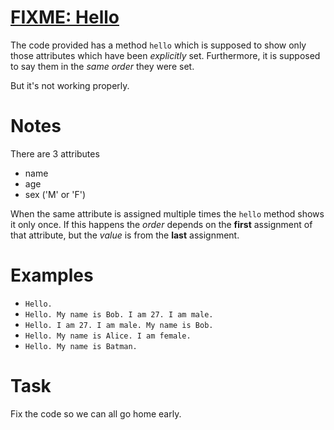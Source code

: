 # [FIXME: Hello](https://www.codewars.com/kata/fixme-hello "https://www.codewars.com/kata/5b0a80ce84a30f4762000069")

The code provided has a method `hello` which is supposed to show only those attributes which have been *explicitly* set. Furthermore, it is supposed to say them in the *same order* they were set.

But it's not working properly.

# Notes

There are 3 attributes
* name 
* age
* sex ('M' or 'F')

When the same attribute is assigned multiple times the `hello` method shows it only once. If this happens the *order* depends on the **first** assignment of that attribute, but the *value* is from the **last** assignment.

# Examples

* `Hello.`
* `Hello. My name is Bob. I am 27. I am male.`
* `Hello. I am 27. I am male. My name is Bob.`
* `Hello. My name is Alice. I am female.`
* `Hello. My name is Batman.`

# Task
Fix the code so we can all go home early.

